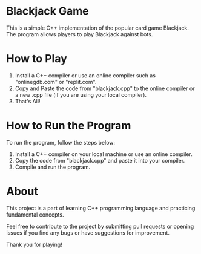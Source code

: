 # Blackjack Game

This is a simple C++ implementation of the popular card game Blackjack. The program allows players to play Blackjack against bots.

# How to Play

1. Install a C++ compiler or use an online compiler such as "onlinegdb.com" or "replit.com".
2. Copy and Paste the code from "blackjack.cpp" to the online compiler or a new .cpp file (if you are using your local compiler).
3. That's All!

# How to Run the Program

To run the program, follow the steps below:

1. Install a C++ compiler on your local machine or use an online compiler.
2. Copy the code from "blackjack.cpp" and paste it into your compiler.
3. Compile and run the program.

# About

This project is a part of learning C++ programming language and practicing fundamental concepts.

Feel free to contribute to the project by submitting pull requests or opening issues if you find any bugs or have suggestions for improvement.

Thank you for playing!

